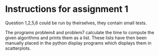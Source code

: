 # Instructions for assignment 1

Question 1,2,5,6 could be run by theirselves, they contain small tests.

The programs problem4 and problem7 calculate the time to compute the given algorithms and prints them as a list.
These lists have then been manually placed in the python display programs which displays them in scatterplots.